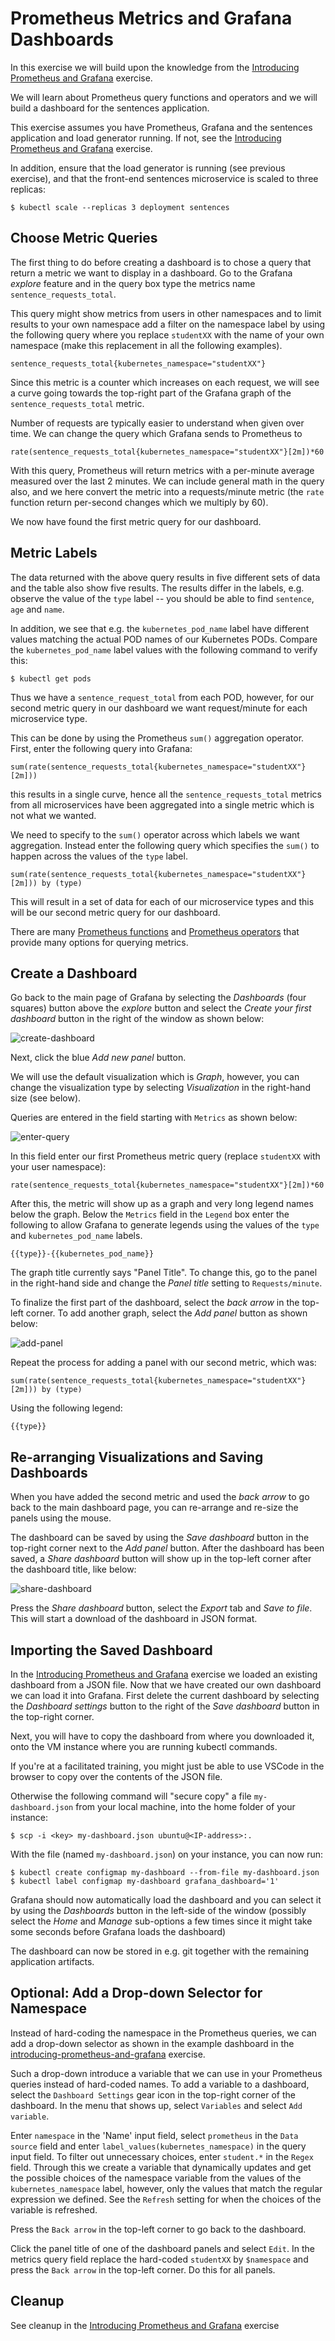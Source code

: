 # Prometheus Metrics and Grafana Dashboards

In this exercise we will build upon the knowledge from the [Introducing
Prometheus and Grafana](introducing-prometheus-and-grafana.md) exercise.

We will learn about Prometheus query functions and operators and we will build a
dashboard for the sentences application.

This exercise assumes you have Prometheus, Grafana and the sentences application
and load generator running. If not, see the [Introducing Prometheus and
Grafana](introducing-prometheus-and-grafana.md) exercise.

In addition, ensure that the load generator is running (see previous exercise),
and that the front-end sentences microservice is scaled to three replicas:

```shell
$ kubectl scale --replicas 3 deployment sentences
```

## Choose Metric Queries

The first thing to do before creating a dashboard is to chose a query that
return a metric we want to display in a dashboard.  Go to the Grafana *explore*
feature and in the query box type the metrics name `sentence_requests_total`.

This query might show metrics from users in other namespaces and to limit
results to your own namespace add a filter on the namespace label by using the
following query where you replace `studentXX` with the name of your own namespace
(make this replacement in all the following examples).

```
sentence_requests_total{kubernetes_namespace="studentXX"}
```

Since this metric is a counter which increases on each request, we will see a
curve going towards the top-right part of the Grafana graph of the
`sentence_requests_total` metric.

Number of requests are typically easier to understand when given over time. We
can change the query which Grafana sends to Prometheus to

```
rate(sentence_requests_total{kubernetes_namespace="studentXX"}[2m])*60
```

With this query, Prometheus will return metrics with a per-minute average
measured over the last 2 minutes. We can include general math in the query also,
and we here convert the metric into a requests/minute metric (the `rate`
function return per-second changes which we multiply by 60).

We now have found the first metric query for our dashboard.

## Metric Labels

The data returned with the above query results in five different sets of data
and the table also show five results. The results differ in the labels,
e.g. observe the value of the `type` label -- you should be able to find
`sentence`, `age` and `name`.

In addition, we see that e.g. the `kubernetes_pod_name` label have different
values matching the actual POD names of our Kubernetes PODs. Compare the
`kubernetes_pod_name` label values with the following command to verify this:

```shell
$ kubectl get pods
```

Thus we have a `sentence_request_total` from each POD, however, for our second
metric query in our dashboard we want request/minute for each microservice type.

This can be done by using the Prometheus `sum()` aggregation operator. First,
enter the following query into Grafana:

```
sum(rate(sentence_requests_total{kubernetes_namespace="studentXX"}[2m]))
```

this results in a single curve, hence all the `sentence_requests_total` metrics
from all microservices have been aggregated into a single metric which is not
what we wanted.

We need to specify to the `sum()` operator across which labels we want
aggregation. Instead enter the following query which specifies the `sum()` to
happen across the values of the `type` label.

```
sum(rate(sentence_requests_total{kubernetes_namespace="studentXX"}[2m])) by (type)
```

This will result in a set of data for each of our microservice types and this
will be our second metric query for our dashboard.

There are many [Prometheus
functions](https://prometheus.io/docs/prometheus/latest/querying/functions/) and
[Prometheus
operators](https://prometheus.io/docs/prometheus/latest/querying/operators/)
that provide many options for querying metrics.

## Create a Dashboard

Go back to the main page of Grafana by selecting the *Dashboards* (four squares)
button above the *explore* button and select the *Create your first dashboard*
button in the right of the window as shown below:

![create-dashboard](images/create-dashboard.png)

Next, click the blue *Add new panel* button.

We will use the default visualization which is *Graph*, however, you can change
the visualization type by selecting *Visualization* in the right-hand size (see
below).

Queries are entered in the field starting with `Metrics` as shown below:

![enter-query](images/enter-query.png)

In this field enter our first Prometheus metric query (replace `studentXX` with your user namespace):

```
rate(sentence_requests_total{kubernetes_namespace="studentXX"}[2m])*60
```

After this, the metric will show up as a graph and very long legend names below
the graph. Below the `Metrics` field in the `Legend` box enter the following to
allow Grafana to generate legends using the values of the `type` and
`kubernetes_pod_name` labels.

```
{{type}}-{{kubernetes_pod_name}}
```

The graph title currently says "Panel Title". To change this, go to the panel in
the right-hand side and change the *Panel title* setting to `Requests/minute`.

To finalize the first part of the dashboard, select the *back arrow* in the
top-left corner.  To add another graph, select the *Add panel* button as shown
below:

![add-panel](images/add-panel.png)

Repeat the process for adding a panel with our second metric, which was:

```
sum(rate(sentence_requests_total{kubernetes_namespace="studentXX"}[2m])) by (type)
```

Using the following legend:

```
{{type}}
```

## Re-arranging Visualizations and Saving Dashboards

When you have added the second metric and used the *back arrow* to go back to
the main dashboard page, you can re-arrange and re-size the panels using the
mouse.

The dashboard can be saved by using the *Save dashboard* button in the top-right
corner next to the *Add panel* button.  After the dashboard has been saved, a
*Share dashboard* button will show up in the top-left corner after the dashboard
title, like below:

![share-dashboard](images/share-dashboard.png)

Press the *Share dashboard* button, select the *Export* tab and *Save to
file*. This will start a download of the dashboard in JSON format.

## Importing the Saved Dashboard

In the [Introducing Prometheus and
Grafana](introducing-prometheus-and-grafana.md) exercise we loaded an existing
dashboard from a JSON file. Now that we have created our own dashboard we can
load it into Grafana.  First delete the current dashboard by selecting the
*Dashboard settings* button to the right of the *Save dashboard* button in the
top-right corner.

Next, you will have to copy the dashboard from where you downloaded it, onto
the VM instance where you are running kubectl commands.

If you're at a facilitated training, you might just be able to use VSCode 
in the browser to copy over the contents of the JSON file.

Otherwise the following command will "secure copy" a file `my-dashboard.json` 
from your local machine, into the home folder of your instance:

```shell
$ scp -i <key> my-dashboard.json ubuntu@<IP-address>:.
```

With the file (named `my-dashboard.json`) on your instance, you can now run:

```shell
$ kubectl create configmap my-dashboard --from-file my-dashboard.json
$ kubectl label configmap my-dashboard grafana_dashboard='1'
```

Grafana should now automatically load the dashboard and you can select it by
using the *Dashboards* button in the left-side of the window 
(possibly select the *Home* and *Manage* sub-options a few times 
since it might take some seconds before Grafana loads the dashboard)

The dashboard can now be stored in e.g. git together with the remaining
application artifacts.

## Optional: Add a Drop-down Selector for Namespace

Instead of hard-coding the namespace in the Prometheus queries, we can add a
drop-down selector as shown in the example dashboard in the
[introducing-prometheus-and-grafana](introducing-prometheus-and-grafana.md)
exercise.

Such a drop-down introduce a variable that we can use in your Prometheus queries
instead of hard-coded names. To add a variable to a dashboard, select the
`Dashboard Settings` gear icon in the top-right corner of the dashboard.  In the
menu that shows up, select `Variables` and select `Add variable`.

Enter `namespace` in the 'Name' input field, select `prometheus` in the `Data
source` field and enter `label_values(kubernetes_namespace)` in the query input
field. To filter out unnecessary choices, enter `student.*` in the `Regex` field.
Through this we create a variable that dynamically updates and get the possible
choices of the namespace variable from the values of the `kubernetes_namespace`
label, however, only the values that match the regular expression we
defined. See the `Refresh` setting for when the choices of the variable is
refreshed.

Press the `Back arrow` in the top-left corner to go back to the dashboard.

Click the panel title of one of the dashboard panels and select `Edit`. In the
metrics query field replace the hard-coded `studentXX` by `$namespace` and press the
`Back arrow` in the top-left corner. Do this for all panels.

## Cleanup

See cleanup in the [Introducing Prometheus and
Grafana](introducing-prometheus-and-grafana.md) exercise
